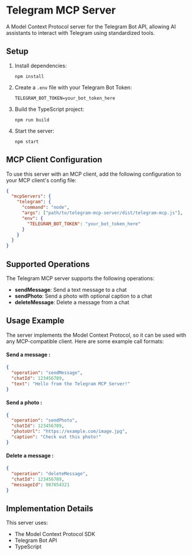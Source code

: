 # Telegram MCP Server

A Model Context Protocol server for the Telegram Bot API, allowing AI assistants to interact with Telegram using standardized tools.

## Setup

1. Install dependencies:
   ```
   npm install
   ```

2. Create a `.env` file with your Telegram Bot Token:
   ```
   TELEGRAM_BOT_TOKEN=your_bot_token_here
   ```

3. Build the TypeScript project:
   ```
   npm run build
   ```

4. Start the server:
   ```
   npm start
   ```

## MCP Client Configuration

To use this server with an MCP client, add the following configuration to your MCP client's config file:

```json
{
  "mcpServers": {
    "telegram": {
      "command": "node",
      "args": ["path/to/telegram-mcp-server/dist/telegram-mcp.js"],
      "env": {
        "TELEGRAM_BOT_TOKEN": "your_bot_token_here"
      }
    }
  }
}
```

## Supported Operations

The Telegram MCP server supports the following operations:

- **sendMessage**: Send a text message to a chat
- **sendPhoto**: Send a photo with optional caption to a chat
- **deleteMessage**: Delete a message from a chat

## Usage Example

The server implements the Model Context Protocol, so it can be used with any MCP-compatible client. Here are some example call formats:


#### Send a message :
```json
{
  "operation": "sendMessage",
  "chatId": 123456789,
  "text": "Hello from the Telegram MCP Server!"
}
```

#### Send a photo :
```json
{
  "operation": "sendPhoto",
  "chatId": 123456789,
  "photoUrl": "https://example.com/image.jpg",
  "caption": "Check out this photo!"
}
```
#### Delete a message :
```json
{
  "operation": "deleteMessage",
  "chatId": 123456789,
  "messageId": 987654321
}
```

## Implementation Details

This server uses:
- The Model Context Protocol SDK
- Telegram Bot API
- TypeScript
